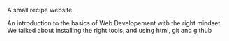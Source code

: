 A small recipe website.

An introduction to the basics of Web Developement with the right mindset. We talked about installing the right tools, and using html, git and github
